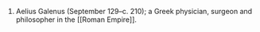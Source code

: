 1. Aelius Galenus (September 129–c. 210); a Greek physician, surgeon and philosopher in the [[Roman Empire]].